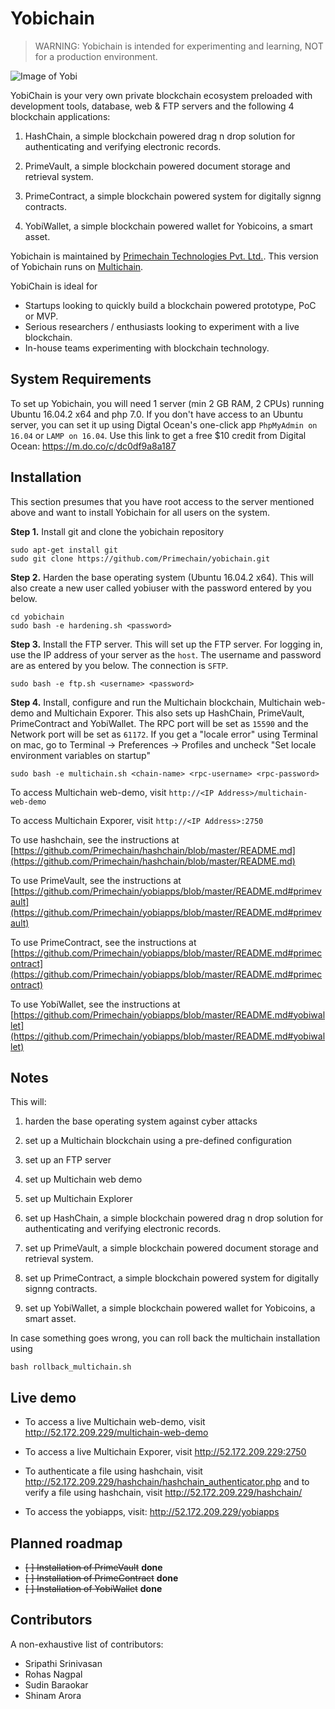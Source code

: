 Yobichain
=========

> WARNING: Yobichain is intended for experimenting and learning, NOT for a production environment.

![Image of Yobi](http://www.primechain.in/img/github_yobichain.png)

YobiChain is your very own private blockchain ecosystem preloaded with development tools, database, web & FTP servers and the following 4 blockchain applications:

1. HashChain, a simple blockchain powered drag n drop solution for authenticating and verifying electronic records.

2. PrimeVault, a simple blockchain powered document storage and retrieval system.

3. PrimeContract, a simple blockchain powered system for digitally signng contracts.

4. YobiWallet, a simple blockchain powered wallet for Yobicoins, a smart asset.

Yobichain is maintained by [Primechain Technologies Pvt. Ltd.](http://www.primechain.in). This version of Yobichain runs on [Multichain](https://github.com/MultiChain).

YobiChain is ideal for

* Startups looking to quickly build a blockchain powered prototype, PoC or MVP.
* Serious researchers / enthusiasts looking to experiment with a live blockchain.
* In-house teams experimenting with blockchain technology.


System Requirements
-------------------

To set up Yobichain, you will need 1 server (min 2 GB RAM, 2 CPUs) running Ubuntu 16.04.2 x64 and php 7.0. If you don't have access to an Ubuntu server, you can set it up using Digtal Ocean's one-click app  `PhpMyAdmin on 16.04` or `LAMP on 16.04`. Use this link to get a free $10 credit from Digital Ocean: https://m.do.co/c/dc0df9a8a187 

Installation
------------

This section presumes that you have root access to the server mentioned above and want to install Yobichain for all users on the system.

**Step 1.** Install git and clone the yobichain repository

    sudo apt-get install git
    sudo git clone https://github.com/Primechain/yobichain.git

**Step 2.** Harden the base operating system (Ubuntu 16.04.2 x64). This will also create a new user called yobiuser with the password entered by you below.

    cd yobichain
    sudo bash -e hardening.sh <password>

**Step 3.** Install the FTP server. This will set up the FTP server. For logging in, use the IP address of your server as the `host`. The username and password are as entered by you below. The connection is `SFTP`.

    sudo bash -e ftp.sh <username> <password>


**Step 4.** Install, configure and run the Multichain blockchain, Multichain web-demo and Multichain Exporer. This also sets up HashChain, PrimeVault, PrimeContract and YobiWallet. The RPC port will be set as `15590` and the Network port will be set as `61172`. If you get a "locale error" using Terminal on mac, go to Terminal -> Preferences -> Profiles and uncheck "Set locale environment variables on startup"

    sudo bash -e multichain.sh <chain-name> <rpc-username> <rpc-password>
		
To access Multichain web-demo, visit `http://<IP Address>/multichain-web-demo`

To access Multichain Exporer, visit `http://<IP Address>:2750`

To use hashchain, see the instructions at [https://github.com/Primechain/hashchain/blob/master/README.md](https://github.com/Primechain/hashchain/blob/master/README.md)

To use PrimeVault, see the instructions at [https://github.com/Primechain/yobiapps/blob/master/README.md#primevault](https://github.com/Primechain/yobiapps/blob/master/README.md#primevault)

To use PrimeContract, see the instructions at [https://github.com/Primechain/yobiapps/blob/master/README.md#primecontract](https://github.com/Primechain/yobiapps/blob/master/README.md#primecontract)


To use YobiWallet, see the instructions at [https://github.com/Primechain/yobiapps/blob/master/README.md#yobiwallet](https://github.com/Primechain/yobiapps/blob/master/README.md#yobiwallet)


Notes
-----

This will:
1. harden the base operating system against cyber attacks

2. set up a Multichain blockchain using a pre-defined configuration

3. set up an FTP server

4. set up Multichain web demo

5. set up Multichain Explorer

6. set up HashChain, a simple blockchain powered drag n drop solution for authenticating and verifying electronic records.

7. set up PrimeVault, a simple blockchain powered document storage and retrieval system.

8. set up PrimeContract, a simple blockchain powered system for digitally signng contracts.

9. set up YobiWallet, a simple blockchain powered wallet for Yobicoins, a smart asset.

In case something goes wrong, you can roll back the multichain installation using

    bash rollback_multichain.sh 

Live demo
---------
* To access a live Multichain web-demo, visit http://52.172.209.229/multichain-web-demo

* To access a live Multichain Exporer, visit http://52.172.209.229:2750

* To authenticate a file using hashchain, visit http://52.172.209.229/hashchain/hashchain_authenticator.php and to verify a file using hashchain, visit http://52.172.209.229/hashchain/

* To access the yobiapps, visit: http://52.172.209.229/yobiapps


Planned roadmap
-----
+ ~~[ ] Installation of PrimeVault~~ **done**
+ ~~[ ] Installation of PrimeContract~~ **done**
+ ~~[ ] Installation of YobiWallet~~ **done**


Contributors
-------------
A non-exhaustive list of contributors:
* Sripathi Srinivasan
* Rohas Nagpal
* Sudin Baraokar
* Shinam Arora
